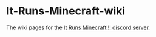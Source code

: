 # It-Runs-Minecraft-wiki
The wiki pages for the [It Runs Minecraft!!! discord server.](https://discord.gg/eGdtts6hgP)
